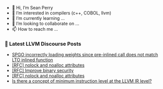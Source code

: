 - 👋 Hi, I’m Sean Perry
- 👀 I’m interested in compilers (c++, COBOL, llvm)
- 🌱 I’m currently learning ...
- 💞️ I’m looking to collaborate on ...
- 📫 How to reach me ...

<!---
s66perry/s66perry is a ✨ special ✨ repository because its `README.md` (this file) appears on your GitHub profile.
You can click the Preview link to take a look at your changes.
--->
### 📕 Latest LLVM Discourse Posts

<!-- DISCOURSE-LLVM:START -->
- [SPGO incorrectly loading weights since pre-inlined call does not match LTO inlined function](https://discourse.llvm.org/t/spgo-incorrectly-loading-weights-since-pre-inlined-call-does-not-match-lto-inlined-function/78278#post_1)
- [[RFC] nolock and noalloc attributes](https://discourse.llvm.org/t/rfc-nolock-and-noalloc-attributes/76837?page=4#post_71)
- [[RFC] Improve binary security](https://discourse.llvm.org/t/rfc-improve-binary-security/78121?page=2#post_34)
- [[RFC] nolock and noalloc attributes](https://discourse.llvm.org/t/rfc-nolock-and-noalloc-attributes/76837?page=4#post_70)
- [Is there a concept of minimum instruction level at the LLVM IR level?](https://discourse.llvm.org/t/is-there-a-concept-of-minimum-instruction-level-at-the-llvm-ir-level/78264#post_4)
<!-- DISCOURSE-LLVM:END -->
